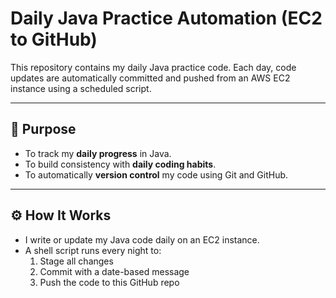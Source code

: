 #  Daily Java Practice Automation (EC2 to GitHub)

This repository contains my daily Java practice code. Each day, code updates are automatically committed and pushed from an AWS EC2 instance using a scheduled script.

---

## 📌 Purpose

- To track my **daily progress** in Java.
- To build consistency with **daily coding habits**.
- To automatically **version control** my code using Git and GitHub.

---

## ⚙️ How It Works

- I write or update my Java code daily on an EC2 instance.
- A shell script runs every night to:
  1. Stage all changes
  2. Commit with a date-based message
  3. Push the code to this GitHub repo



